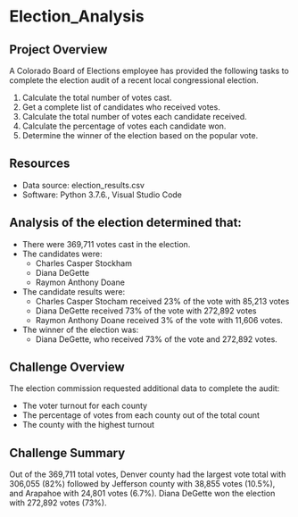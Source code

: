 # Election_Analysis

## Project Overview
A Colorado Board of Elections employee has provided the following tasks to complete the election audit of a recent local congressional election.

1. Calculate the total number of votes cast.
2. Get a complete list of candidates who received votes.
3. Calculate the total number of votes each candidate received.
4. Calculate the percentage of votes each candidate won.
5. Determine the winner of the election based on the popular vote.

## Resources
- Data source: election_results.csv
- Software: Python 3.7.6., Visual Studio Code

## Analysis of the election determined that:
- There were 369,711 votes cast in the election.
- The candidates were:
   - Charles Casper Stockham
   - Diana DeGette
   - Raymon Anthony Doane
- The candidate results were: 
   - Charles Casper Stocham received 23% of the vote with 85,213 votes
   - Diana DeGette received 73% of the vote with 272,892 votes
   - Raymon Anthony Doane received 3% of the vote with 11,606 votes.
 - The winner of the election was:
   - Diana DeGette, who received 73% of the vote and 272,892 votes.
 
 ## Challenge Overview
 
 The election commission requested additional data to complete the audit:
 - The voter turnout for each county
 - The percentage of votes from each county out of the total count
 - The county with the highest turnout
 
 ## Challenge Summary
 
Out of the 369,711 total votes, Denver county had the largest vote total with 306,055 (82%) followed by Jefferson county with 38,855 votes (10.5%), and Arapahoe with 24,801 votes (6.7%). Diana DeGette won the election with 272,892 votes (73%).


